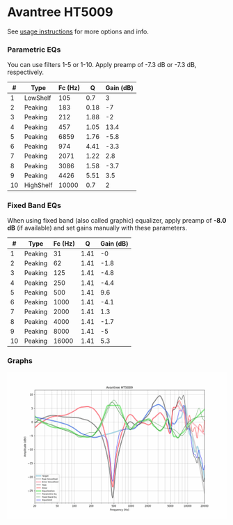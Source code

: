 # Avantree HT5009
See [usage instructions](https://github.com/jaakkopasanen/AutoEq#usage) for more options and info.

### Parametric EQs
You can use filters 1-5 or 1-10. Apply preamp of -7.3 dB or -7.3 dB, respectively.

|   # | Type      |   Fc (Hz) |    Q |   Gain (dB) |
|-----|-----------|-----------|------|-------------|
|   1 | LowShelf  |       105 | 0.7  |         3   |
|   2 | Peaking   |       183 | 0.18 |        -7   |
|   3 | Peaking   |       212 | 1.88 |        -2   |
|   4 | Peaking   |       457 | 1.05 |        13.4 |
|   5 | Peaking   |      6859 | 1.76 |        -5.8 |
|   6 | Peaking   |       974 | 4.41 |        -3.3 |
|   7 | Peaking   |      2071 | 1.22 |         2.8 |
|   8 | Peaking   |      3086 | 1.58 |        -3.7 |
|   9 | Peaking   |      4426 | 5.51 |         3.5 |
|  10 | HighShelf |     10000 | 0.7  |         2   |

### Fixed Band EQs
When using fixed band (also called graphic) equalizer, apply preamp of **-8.0 dB** (if available) and set gains manually with these parameters.

|   # | Type    |   Fc (Hz) |    Q |   Gain (dB) |
|-----|---------|-----------|------|-------------|
|   1 | Peaking |        31 | 1.41 |        -0   |
|   2 | Peaking |        62 | 1.41 |        -1.8 |
|   3 | Peaking |       125 | 1.41 |        -4.8 |
|   4 | Peaking |       250 | 1.41 |        -4.4 |
|   5 | Peaking |       500 | 1.41 |         9.6 |
|   6 | Peaking |      1000 | 1.41 |        -4.1 |
|   7 | Peaking |      2000 | 1.41 |         1.3 |
|   8 | Peaking |      4000 | 1.41 |        -1.7 |
|   9 | Peaking |      8000 | 1.41 |        -5   |
|  10 | Peaking |     16000 | 1.41 |         5.3 |

### Graphs
![](./Avantree%20HT5009.png)
